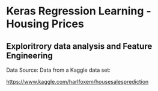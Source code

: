 # Keras Regression Learning - Housing Prices

## Exploritrory data analysis and Feature Engineering

Data Source: Data from a Kaggle data set:

https://www.kaggle.com/harlfoxem/housesalesprediction
